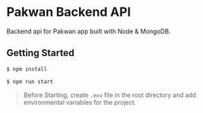 # Pakwan Backend API

Backend api for Pakwan app built with Node & MongoDB.

## Getting Started

```bash
$ npm install
```

```bash
$ npm run start
```

> Before Starting, create `.env` file in the root directory and add environmental variables for the project.